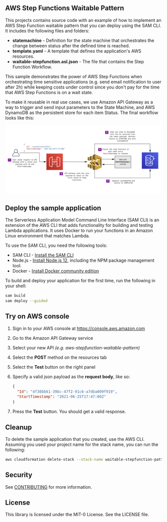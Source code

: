 ## AWS Step Functions Waitable Pattern

This projects contains source code with an example of how to implement an AWS Step Function waitable pattern that you can deploy using the SAM CLI. It includes the following files and folders:

- **statemachine** - Definition for the state machine that orchestrates the change between status after the defined time is reached.
- **template.yaml** - A template that defines the application's AWS resources.
- **waitable-stepfunction.asl.json** - The file that contains the Step Function Workflow.

This sample demonstrates the power of AWS Step Functions when orchestrating time sensitive applications (e.g. send email notification to user after 2h) while keeping costs under control since you don't pay for the time that AWS Step Functions is on a wait state.

To make it reusable in real use cases, we use Amazon API Gateway as a way to trigger and send input parameters to the State Machine, and AWS DynamoDB as the persistent store for each item Status. The final workflow looks like this:

![stepfunctions_graph](/images/workflow.png)


## Deploy the sample application

The Serverless Application Model Command Line Interface (SAM CLI) is an extension of the AWS CLI that adds functionality for building and testing Lambda applications. It uses Docker to run your functions in an Amazon Linux environment that matches Lambda.

To use the SAM CLI, you need the following tools:

* SAM CLI - [Install the SAM CLI](https://docs.aws.amazon.com/serverless-application-model/latest/developerguide/serverless-sam-cli-install.html)
* Node.js - [Install Node.js 12](https://nodejs.org/en/), including the NPM package management tool.
* Docker - [Install Docker community edition](https://hub.docker.com/search/?type=edition&offering=community)

To build and deploy your application for the first time, run the following in your shell:

```bash
sam build
sam deploy --guided
```

## Try on AWS console

1. Sign in to your AWS console at https://console.aws.amazon.com
2. Go to the Amazon API Gateway service
3. Select your new API *(e.g. aws-stepfunction-waitable-pattern)*
4. Select the **POST** method on the resources tab
5. Select the **Test** button on the right panel
6. Specify a valid json payload as the **request body**, like so:

    ```json
    {
      "Id": "4f30bb61-39bc-47f2-91c6-a7dba009f919",
      "StartTimestamp": "2021-06-25T17:47:00Z"
    }
    ```
    
7. Press the **Test** button. 
You should get a valid response.

## Cleanup

To delete the sample application that you created, use the AWS CLI. Assuming you used your project name for the stack name, you can run the following:

```bash
aws cloudformation delete-stack --stack-name waitable-stepfunction-pattern
```

## Security

See [CONTRIBUTING](CONTRIBUTING.md#security-issue-notifications) for more information.

## License

This library is licensed under the MIT-0 License. See the LICENSE file.

